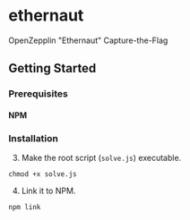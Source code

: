 # ethernaut
OpenZepplin "Ethernaut" Capture-the-Flag

## Getting Started
### Prerequisites
#### NPM

### Installation
3. Make the root script (`solve.js`) executable.
```
chmod +x solve.js
```

4. Link it to NPM. 
```
npm link
```
